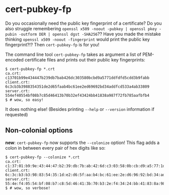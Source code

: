 # cert-pubkey-fp

Do you occasionally need the public key fingerprint of a certificate?
Do you also struggle remembering `openssl x509 -noout -pubkey | openssl pkey -pubin -outform DER | openssl dgst -SHA256`??
Have you made the mistake thinking `openssl x509 -noout -fingerprint` would print the public key fingerprint?!? Then `cert-pubkey-fp` is for you!

The command line tool `cert-pubkey-fp` takes as argument a list of PEM-encoded certificate files and prints out their public key fingerprints:

```
$ cert-pubkey-fp *.crt
ca.crt: c13701b99e434447b239db7bab426dc303580bcbd9a5771ddfdfd5cdd3b9fabb
client.crt: 6c3cb3b3988354351de2d65faab4bc61ee2ed69692bd34addfcd533a4ab33809
server.crt: 554ef40554bf08b7c85d46413b70b32ef43424bb41838a987f72fb785aafbfb4
$ # wow, so easy!
```

It does nothing else!
(Besides printing `--help` or `--version` information if requested)

## Non-colonial options

**new**: `cert-pubkey-fp` now supports the `--colonize` option!
This flag adds a colon in between every pair of hex digits like so:

```
$ cert-pubkey-fp --colonize *.crt
ca.crt: c1:37:01:b9:9e:43:44:47:b2:39:db:7b:ab:42:6d:c3:03:58:0b:cb:d9:a5:77:1d:df:df:d5:cd:d3:b9:fa:bb
client.crt: 6c:3c:b3:b3:98:83:54:35:1d:e2:d6:5f:aa:b4:bc:61:ee:2e:d6:96:92:bd:34:ad:df:cd:53:3a:4a:b3:38:09
server.crt: 55:4e:f4:05:54:bf:08:b7:c8:5d:46:41:3b:70:b3:2e:f4:34:24:bb:41:83:8a:98:7f:72:fb:78:5a:af:bf:b4
$ # wow, so verbose!
```
